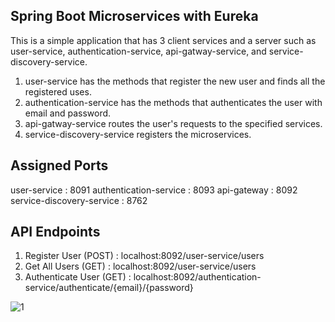 Spring Boot Microservices with Eureka
-------------------------------------
This is a simple application that has 3 client services and a server such as user-service, authentication-service, api-gatway-service, and service-discovery-service.

1. user-service has the methods that register the new user and finds all the registered uses.
2. authentication-service has the methods that authenticates the user with email and password.
3. api-gatway-service routes the user's requests to the specified services.
4. service-discovery-service registers the microservices.

Assigned Ports
--------------
user-service              : 8091
authentication-service    : 8093
api-gateway               : 8092
service-discovery-service : 8762

API Endpoints
-------------
1. Register User (POST)    : localhost:8092/user-service/users
2. Get All Users (GET)     : localhost:8092/user-service/users
3. Authenticate User (GET) : localhost:8092/authentication-service/authenticate/{email}/{password}

![1](https://user-images.githubusercontent.com/107140001/236745404-73e61227-5425-4fb0-90d3-34a79b7aff01.png)
